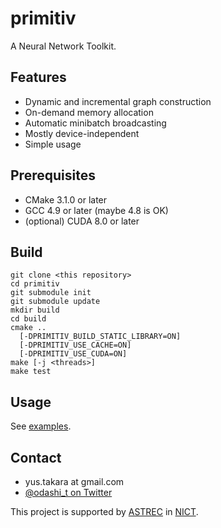 primitiv
========

A Neural Network Toolkit.

Features
--------

- Dynamic and incremental graph construction
- On-demand memory allocation
- Automatic minibatch broadcasting
- Mostly device-independent
- Simple usage

Prerequisites
-------------

- CMake 3.1.0 or later
- GCC 4.9 or later (maybe 4.8 is OK)
- (optional) CUDA 8.0 or later

Build
-----

    git clone <this repository>
    cd primitiv
    git submodule init
    git submodule update
    mkdir build
    cd build
    cmake ..
      [-DPRIMITIV_BUILD_STATIC_LIBRARY=ON]
      [-DPRIMITIV_USE_CACHE=ON]
      [-DPRIMITIV_USE_CUDA=ON]
    make [-j <threads>]
    make test

Usage
-----

See [examples](https://github.com/odashi/primitiv/tree/master/example).

Contact
-------

- yus.takara at gmail.com
- [@odashi_t on Twitter](https://twitter.com/odashi_t)

This project is supported by [ASTREC](http://astrec.nict.go.jp/) in [NICT](http://nict.go.jp/).
